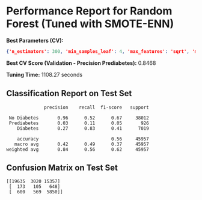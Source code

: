 # Performance Report for Random Forest (Tuned with SMOTE-ENN)

**Best Parameters (CV):**
```json
{'n_estimators': 300, 'min_samples_leaf': 4, 'max_features': 'sqrt', 'max_depth': None}
```

**Best CV Score (Validation - Precision Prediabetes):** 0.8468

**Tuning Time:** 1108.27 seconds

## Classification Report on Test Set
```
              precision    recall  f1-score   support

 No Diabetes       0.96      0.52      0.67     38012
 Prediabetes       0.03      0.11      0.05       926
    Diabetes       0.27      0.83      0.41      7019

    accuracy                           0.56     45957
   macro avg       0.42      0.49      0.37     45957
weighted avg       0.84      0.56      0.62     45957
```

## Confusion Matrix on Test Set
```
[[19635  3020 15357]
 [  173   105   648]
 [  600   569  5850]]
```
